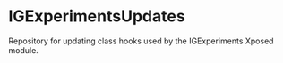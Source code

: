 # IGExperimentsUpdates
Repository for updating class hooks used by the IGExperiments Xposed module.
